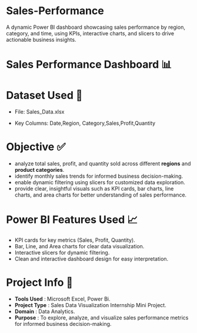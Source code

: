 # Sales-Performance
A dynamic Power BI dashboard showcasing sales performance by region, category, and time, using KPIs, interactive charts, and slicers to drive actionable business insights.

# **Sales Performance Dashboard** 📊

# **Dataset Used** 📂 

* File: Sales_Data.xlsx

* Key Columns:
Date,Region, Category,Sales,Profit,Quantity

# **Objective ✅**

* analyze total sales, profit, and quantity sold across different **regions** and **product categories**.
* identify monthly sales trends for informed business decision-making.
* enable dynamic filtering using slicers for customized data exploration.
* provide clear, insightful visuals such as KPI cards, bar charts, line charts, and area charts for better understanding of sales performance.

# **Power BI Features Used** 📈 

* KPI cards for key metrics (Sales, Profit, Quantity).
* Bar, Line, and Area charts for clear data visualization.
* Interactive slicers for dynamic filtering.
* Clean and interactive dashboard design for easy interpretation.

# **Project Info** 📌  

* **Tools Used** : Microsoft Excel, Power Bi.
* **Project Type** : Sales Data Visualization Internship Mini Project.
* **Domain** : Data Analytics.
* **Purpose** : To explore, analyze, and visualize sales performance metrics for informed business decision-making.



